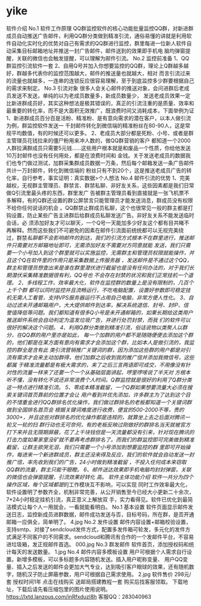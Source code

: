 # yike
软件介绍 No.1  软件工作原理     QQ群监控软件的核心功能批量监控QQ群，对新进群成员自动推送广告邮件，利用QQ群分类做到精准引流，通俗易懂的讲就是利用软件自动化实时化的优势对自己有需求的QQ群进行监控，群里每进一位新人软件自动采集目标邮箱地址并推送一封广告邮件，邮件送到的效果即手机电 脑均弹窗提醒，关联的微信也会触发提醒，可以理解为邮件引流。    No.2  监控前准备     1、QQ群监控引流软件一套   2、自用Q号并加入你想要监控的QQ群，理论上Q群越多越好，群越多代表你的监控范围越大，邮件的推送量也就越大，相对 而言引流过来的流量也就越多，一连串的连锁反应很容易理解，至于到底监控多少群要根据自己的需求来制定。    No.3  引流对象         很多人会关心邮件的推送对象，会问进群后老成员发送不发送，单纯的以为老成员数量多，新成员数量少， 发送老成员效果一定比新进群成员好，其实这种想法是极其错误的，真正的引流注重的是质量、效率和最重要的转化率，而不是大面积无效推广，既浪费时间又消耗成本，下面举例为证       1、新进群成员百分百是活粉、精准粉、是有意向需求的潜在客户，以本人做引流为例，群监控软件发送一 千封邮件转化到微信端的精准粉丝在80-90人，这是常规平均数值，有的时候还可以更多。       2、老成员大部分都是死粉、小号、或者是群主管理员花钱拉来的僵尸粉用来冲人数的，做QQ群营销的客户 都知道一个2000人群拉满群成员只需要5元钱......这些用户根本就是和废品一个性质，你给他发送10万封邮件也没有任何用处，都是在浪费时间和 金钱。关于发送老成员的数据我们也专门做过测试，加群采集群成员数据一万条，然后每个邮箱发送一条广告邮件共计一万封邮件，转化到微信端的 粉丝只有不到20个，这是推送老成员广告的转化率，自行参考，事实证明：真实数据>个人想法      No.4  邮件引流的优势    1、完美越权，无视群主管理员、群禁言、群禁私聊、非好友关系，这些因素都是我们日常做Q引流里最头疼的东西，群里发广 告被群主管理员看到直接就是一张飞机票不多解释，有的Q群还设置的群公屏禁言只能管理员才能发送消息，群成员没有权限不给你任何说话的机会 。QQ群禁止群成员私聊，这个也很常见一般的群主都是打钩设置，防止某些广告主进群后给群成员私聊发送广告。非好友关系不能发送临时会话，必 须添加好友才可以聊天，一个Q号一天能加多少好友这个都有目共睹不再解释。然而这些我们不可避免的因素在邮件引流面前统统都可以无视完美绕 过，群禁*私聊都不会影响邮件的到达，我们的引流方式根本不在群里进行，推送邮件只需要对方邮箱地址即可，无需添加好友不需要对方同意就能 发送，我们只需要一个小号加入到这个群里就可以实施监控，无需群主和管理员权限就能操作，并且这个Q在软件里的作用只是采集数据上传服务器 ，发送邮件是不通过这个QQ，群主和管理员想查出来是谁在群里潜伏进行截留也是没有任何办法的，对于我们长期潜伏采集精准数据很有利，QQ号也 不会存在封禁的状况和我们正常挂机一个道理。           2、多线程工作，效率最大化，软件在监控群的数量上是没有限制的，几百个上千个群 都可以同时监控并且流畅运行，不吃电脑配置，设置好参数即可稳定挂机无需人工看管，支持VPS服务器运行不占用自己电脑，非常方便人性化。           3、自动过滤未开通邮箱用户，大大提供邮件到达率，解决系统退信、封号、封IP、信 誉值降低等问题。我们都知道有很多Q小号是未开通邮箱的，如果长期给这类用户推送邮件系统会自动判定为滥发垃圾广告，并进行处罚封禁，而我 们的软件可以很好的解决这个问题。           4、利用Q群分类做到精准引流，俗话说物以类聚人以群分，在QQ群的用户里亦是如此， 每一个加群的用户都不是随随便便去添加这个群的，他们都是在某方面有意向有需求才会添加这个群，比如本人是做引流的，我监控的群全是含有此 类引流营销推广关键词的群，因为添加这些群的用户都是对引流有需求才会来主动加群得，他们加群之后收到我的推广信并添加我微信号，这些都属 于精准流量都是有极大需求的，来了之后三言两语即可成交，不用像没有针对性的流量一样来了还要一个一个从基础层面讲起，啰里啰嗦说了半天对 方根本听不懂，没有转化不说还非常浪费个人时间。Q群监控就是很好的利用了Q群分类这一特点进行精准引流。           5、零成本精准截留，一个Q群如果想要流量大必须在搜索关键词首页靠前的位置才会让 用户看到并优先添加，许多群主为了达到这个目的不惜重金进行QQ群排名优化操作，我们做过群排名的老板都知道一个关键词群做到全国排名首页会 根据关键词难度进行收费，便宜的500-2000不等，贵的3000+，并且这些对群排名的优化操作都是违规的，就算坐上去之后面对腾讯一轮又一轮的扫 群行动也无可奈何，有的老板反映过刚做好的群排名当天就被官方打下来并且无限期屏蔽，花了上千块钱但是一天流量都没有引来，针对现在腾讯的 打击力度如果家里没矿就不要再考虑群排名了。而我们的群监控即可完美做到精准截留，让群主欲哭无泪，我们只需要一个小号添加到想要监控的群 里即可开始操作，每进来一个新进群成员，群主还没来得及反应，我们的软件就会自动发送一封推广信，率先收到我们的广告，24小时做到精准截留 ，不投入任何成本来窃取QQ群的流量，群主只能干眼瞪。           6、邮件送达效果即手机电脑均封封弹窗，关联的微信也会弹窗提醒，引流效果好转化 高。        软件主体功能介绍     软件一共分为四个操作区域，每个区域都是*的工作模块互不影响，可以实现 同时工作效率最大化，软件设置明了参数齐全，机制非常完善，从公开销售至今已经大小更新二十余次，7*24小时稳定挂机引流，真正意义上解放双 手，实力看得见。软件已优化到最简洁模式让每个人一用就会，一看就能看明白。  No.1  基本设置      软件页面显示邮件发送日志，监控新成员进群数据，邮件成功发送与否，目标号码，所在群，是否开通邮箱一应俱全，简单明了。    4.jpg   No.2  发件设置      邮件内容设置+邮箱校验设置，支持smtp、对接了sendcloud发件方式，配置多发件箱可轮发，多元化的发件方式满足不同客户的不同需求。sendcloud和腾讯有合作的一个发邮件平台，不容易进垃圾箱，发正规邮件首选。    000.jpg   No.3  群发邮件      软件首页，添加授权码和统计每天的发送数量。    1.jpg   No.4  邮件内容多模板设置      用户可根据个人需求自行设置。新增多模板，可以多标题多内容随机发送。插入用户昵称变量、 用户QQ变量、插入之后发送的邮件会更加大气专业，达到吸引客户眼球的效果，还有随机数字，随机汉子防止屏蔽参数，用户可根据自己需求使用。    2.jpg  软件售价           298元/套 授权时间1年  点击在线购买    送邮局搭建教程一套  购买后找客服领取。      下载地址，下载后请先看压缩包里的图片使用说明。https://lxtd.lanzous.com/inRfxduzl8h                      客服QQ：283040963
